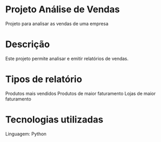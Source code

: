 # Projeto Análise de Vendas
Projeto para analisar as vendas de uma empresa

# Descrição
Este projeto permite analisar e emitir relatórios de vendas.

# Tipos de relatório
Produtos mais vendidos
Produtos de maior faturamento
Lojas de maior faturamento

# Tecnologias utilizadas
Linguagem: Python
